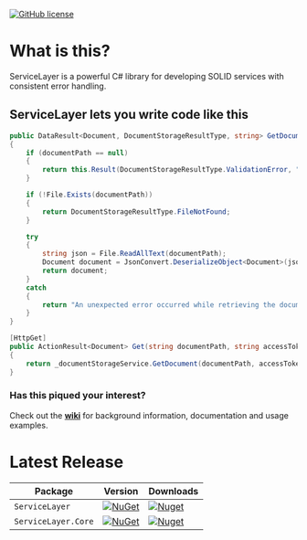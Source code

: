 [![GitHub license](https://img.shields.io/badge/license-MIT-blue.svg)](https://raw.githubusercontent.com/davidomid/ServiceLayer/Operator-improvements/LICENSE)

# What is this? 

ServiceLayer is a powerful C# library for developing SOLID services with consistent error handling. 

## ServiceLayer lets you write code like this

```csharp
public DataResult<Document, DocumentStorageResultType, string> GetDocument(string documentPath)
{
    if (documentPath == null)
    {
        return this.Result(DocumentStorageResultType.ValidationError, "Document path is required.");
    }

    if (!File.Exists(documentPath)) 
    {
        return DocumentStorageResultType.FileNotFound;
    }

    try
    {
        string json = File.ReadAllText(documentPath);
        Document document = JsonConvert.DeserializeObject<Document>(json);
        return document;
    }
    catch
    {
        return "An unexpected error occurred while retrieving the document."; 
    }
}
```
```csharp
[HttpGet]
public ActionResult<Document> Get(string documentPath, string accessToken)
{
    return _documentStorageService.GetDocument(documentPath, accessToken).ToActionResult();
}
```
### Has this piqued your interest? 

Check out the **[wiki](https://github.com/davidomid/ServiceLayer/wiki)** for background information, documentation and usage examples.

# Latest Release

|     Package    |    Version   |    Downloads   |
| ------- | ----- | ----- |
| `ServiceLayer` | [![NuGet](https://img.shields.io/nuget/v/ServiceLayer.svg)](https://nuget.org/packages/ServiceLayer) | [![Nuget](https://img.shields.io/nuget/dt/ServiceLayer.svg)](https://nuget.org/packages/ServiceLayer) |
| `ServiceLayer.Core` | [![NuGet](https://img.shields.io/nuget/v/ServiceLayer.Core.svg)](https://nuget.org/packages/ServiceLayer.Core) | [![Nuget](https://img.shields.io/nuget/dt/ServiceLayer.Core.svg)](https://nuget.org/packages/ServiceLayer.Core)


